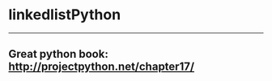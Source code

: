 # linkedlistPython

--------------------------------------------
Great python book: http://projectpython.net/chapter17/ 
--------------------------------------------
